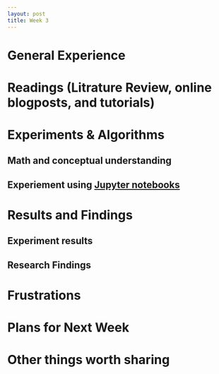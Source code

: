 ```yaml
---
layout: post
title: Week 3 
---
```

# General Experience 
# Readings (Litrature Review,  online blogposts, and tutorials)
# Experiments & Algorithms 
## Math and conceptual understanding
## Experiement using [Jupyter notebooks](https://jupyter.org/) 
# Results and Findings
## Experiment results
## Research  Findings
# Frustrations
# Plans for Next Week 
# Other things worth sharing  

